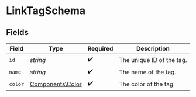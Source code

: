 # LinkTagSchema


## Fields

| Field                                                | Type                                                 | Required                                             | Description                                          |
| ---------------------------------------------------- | ---------------------------------------------------- | ---------------------------------------------------- | ---------------------------------------------------- |
| `id`                                                 | *string*                                             | :heavy_check_mark:                                   | The unique ID of the tag.                            |
| `name`                                               | *string*                                             | :heavy_check_mark:                                   | The name of the tag.                                 |
| `color`                                              | [Components\Color](../../Models/Components/Color.md) | :heavy_check_mark:                                   | The color of the tag.                                |